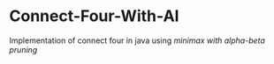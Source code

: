 # Connect-Four-With-AI
Implementation of connect four in java using *minimax with alpha-beta pruning*
